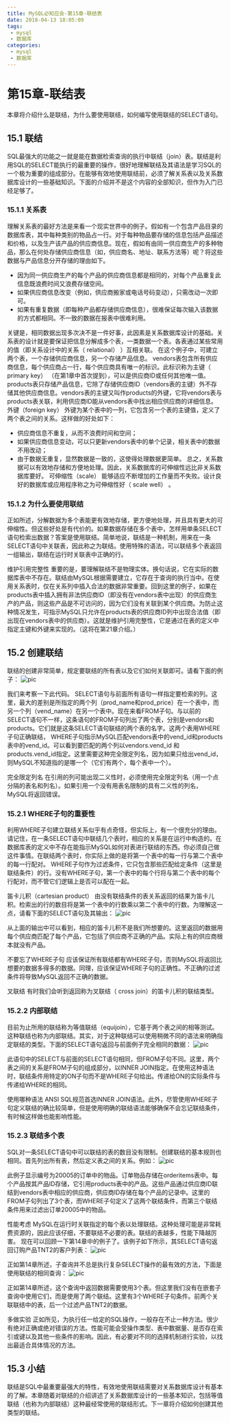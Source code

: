 ```yaml
---
title: MySQL必知应会-第15章-联结表
date: 2018-04-13 18:05:09
tags:
 - mysql
 - 数据库
categories:
 - mysql
 - 数据库
---
```


# 第15章-联结表
本章将介绍什么是联结，为什么要使用联结，如何编写使用联结的SELECT语句。

## 15.1 联结
SQL最强大的功能之一就是能在数据检索查询的执行中联结（join）表。联结是利用SQL的SELECT能执行的最重要的操作，很好地理解联结及其语法是学习SQL的一个极为重要的组成部分。在能够有效地使用联结前，必须了解关系表以及关系数据库设计的一些基础知识。下面的介绍并不是这个内容的全部知识，但作为入门已经足够了。

### 15.1.1 关系表
理解关系表的最好方法是来看一个现实世界中的例子。假如有一个包含产品目录的数据库表，其中每种类别的物品占一行。对于每种物品要存储的信息包括产品描述和价格，以及生产该产品的供应商信息。现在，假如有由同一供应商生产的多种物品，那么在何处存储供应商信息（如，供应商名、地址、联系方法等）呢？将这些数据与产品信息分开存储的理由如下。
- 因为同一供应商生产的每个产品的供应商信息都是相同的，对每个产品重复此信息既浪费时间又浪费存储空间。
- 如果供应商信息改变（例如，供应商搬家或电话号码变动），只需改动一次即可。
- 如果有重复数据（即每种产品都存储供应商信息），很难保证每次输入该数据的方式都相同。不一致的数据在报表中很难利用。

关键是，相同数据出现多次决不是一件好事，此因素是关系数据库设计的基础。关系表的设计就是要保证把信息分解成多个表，一类数据一个表。各表通过某些常用的值（即关系设计中的关系（ relational） ）互相关联。
在这个例子中，可建立两个表，一个存储供应商信息，另一个存储产品信息。 vendors表包含所有供应商信息，每个供应商占一行，每个供应商具有唯一的标识。此标识称为主键（ primary key） （在第1章中首次提到），可以是供应商ID或任何其他唯一值。products表只存储产品信息，它除了存储供应商ID（vendors表的主键）外不存储其他供应商信息。vendors表的主键又叫作products的外键，它将vendors表与products表关联，利用供应商ID能从vendors表中找出相应供应商的详细信息。
外键（foreign key） 外键为某个表中的一列，它包含另一个表的主键值，定义了两个表之间的关系。这样做的好处如下：
- 供应商信息不重复，从而不浪费时间和空间；
- 如果供应商信息变动，可以只更新vendors表中的单个记录，相关表中的数据不用改动；
- 由于数据无重复，显然数据是一致的，这使得处理数据更简单。
总之，关系数据可以有效地存储和方便地处理。因此，关系数据库的可伸缩性远比非关系数据库要好。
可伸缩性（scale） 能够适应不断增加的工作量而不失败。设计良好的数据库或应用程序称之为可伸缩性好（ scale well） 。

### 15.1.2 为什么要使用联结
正如所述，分解数据为多个表能更有效地存储，更方便地处理，并且具有更大的可伸缩性。但这些好处是有代价的。如果数据存储在多个表中，怎样用单条SELECT语句检索出数据？答案是使用联结。简单地说，联结是一种机制，用来在一条SELECT语句中关联表，因此称之为联结。使用特殊的语法，可以联结多个表返回一组输出，联结在运行时关联表中正确的行。

维护引用完整性 重要的是，要理解联结不是物理实体。换句话说，它在实际的数据库表中不存在。联结由MySQL根据需要建立，它存在于查询的执行当中。在使用关系表时，仅在关系列中插入合法的数据非常重要。回到这里的例子，如果在products表中插入拥有非法供应商ID（即没有在vendors表中出现）的供应商生产的产品，则这些产品是不可访问的，因为它们没有关联到某个供应商。为防止这种情况发生，可指示MySQL只允许在products表的供应商ID列中出现合法值（即出现在vendors表中的供应商）。这就是维护引用完整性，它是通过在表的定义中指定主键和外键来实现的。（这将在第21章介绍。）

## 15.2 创建联结
联结的创建非常简单，规定要联结的所有表以及它们如何关联即可。请看下面的例子：
![pic](MySQL必知应会-第15章-联结表/Snipaste_2018-04-14_10-21-43.png)

我们来考察一下此代码。 SELECT语句与前面所有语句一样指定要检索的列。这里，最大的差别是所指定的两个列（prod_name和prod_price）在一个表中，而另一个列（vend_name）在另一个表中。现在来看FROM子句。与以前的SELECT语句不一样，这条语句的FROM子句列出了两个表，分别是vendors和products。它们就是这条SELECT语句联结的两个表的名字。这两个表用WHERE子句正确联结， WHERE子句指示MySQL匹配vendors表中的vend_id和products表中的vend_id。可以看到要匹配的两个列以vendors.vend_id 和 products.vend_id指定。这里需要这种完全限定列名，因为如果只给出vend_id，则MySQL不知道指的是哪一个（它们有两个，每个表中一个）。

完全限定列名 在引用的列可能出现二义性时，必须使用完全限定列名（用一个点分隔的表名和列名）。如果引用一个没有用表名限制的具有二义性的列名， MySQL将返回错误。

### 15.2.1 WHERE子句的重要性
利用WHERE子句建立联结关系似乎有点奇怪，但实际上，有一个很充分的理由。请记住，在一条SELECT语句中联结几个表时，相应的关系是在运行中构造的。在数据库表的定义中不存在能指示MySQL如何对表进行联结的东西。你必须自己做这件事情。在联结两个表时，你实际上做的是将第一个表中的每一行与第二个表中的每一行配对。 WHERE子句作为过滤条件，它只包含那些匹配给定条件（这里是联结条件）的行。没有WHERE子句，第一个表中的每个行将与第二个表中的每个行配对，而不管它们逻辑上是否可以配在一起。

笛卡儿积（cartesian product） 由没有联结条件的表关系返回的结果为笛卡儿积。检索出的行的数目将是第一个表中的行数乘以第二个表中的行数。为理解这一点，请看下面的SELECT语句及其输出：
![pic](MySQL必知应会-第15章-联结表/Snipaste_2018-04-14_10-27-37.png)

从上面的输出中可以看到，相应的笛卡儿积不是我们所想要的。这里返回的数据用每个供应商匹配了每个产品，它包括了供应商不正确的产品。实际上有的供应商根本就没有产品。

不要忘了WHERE子句 应该保证所有联结都有WHERE子句，否则MySQL将返回比想要的数据多得多的数据。同理，应该保证WHERE子句的正确性。不正确的过滤条件将导致MySQL返回不正确的数据。

叉联结 有时我们会听到返回称为叉联结（ cross join）的笛卡儿积的联结类型。

### 15.2.2 内部联结
目前为止所用的联结称为等值联结（equijoin），它基于两个表之间的相等测试。这种联结也称为内部联结。其实，对于这种联结可以使用稍微不同的语法来明确指定联结的类型。下面的SELECT语句返回与前面例子完全相同的数据：
![pic](MySQL必知应会-第15章-联结表/Snipaste_2018-04-14_10-30-13.png)

此语句中的SELECT与前面的SELECT语句相同，但FROM子句不同。这里，两个表之间的关系是FROM子句的组成部分，以INNER JOIN指定。在使用这种语法时，联结条件用特定的ON子句而不是WHERE子句给出。传递给ON的实际条件与传递给WHERE的相同。

使用哪种语法 ANSI SQL规范首选INNER JOIN语法。此外，尽管使用WHERE子句定义联结的确比较简单，但是使用明确的联结语法能够确保不会忘记联结条件，有时候这样做也能影响性能。

### 15.2.3 联结多个表
SQL对一条SELECT语句中可以联结的表的数目没有限制。创建联结的基本规则也相同。首先列出所有表，然后定义表之间的关系。例如：
![pic](MySQL必知应会-第15章-联结表/Snipaste_2018-04-14_10-34-17.png)

此例子显示编号为20005的订单中的物品。订单物品存储在orderitems表中。每个产品按其产品ID存储，它引用products表中的产品。这些产品通过供应商ID联结到vendors表中相应的供应商，供应商ID存储在每个产品的记录中。这里的FROM子句列出了3个表，而WHERE子句定义了这两个联结条件，而第三个联结条件用来过滤出订单20005中的物品。

性能考虑 MySQL在运行时关联指定的每个表以处理联结。这种处理可能是非常耗费资源的，因此应该仔细，不要联结不必要的表。联结的表越多，性能下降越厉害。
现在可以回顾一下第14章中的例子了。该例子如下所示，其SELECT语句返回订购产品TNT2的客户列表：
![pic](MySQL必知应会-第15章-联结表/Snipaste_2018-04-14_10-39-49.png)

正如第14章所述，子查询并不总是执行复杂SELECT操作的最有效的方法，下面是使用联结的相同查询：
![pic](MySQL必知应会-第15章-联结表/Snipaste_2018-04-14_10-43-20.png)

正如第14章所述，这个查询中返回数据需要使用3个表。但这里我们没有在嵌套子查询中使用它们，而是使用了两个联结。这里有3个WHERE子句条件。前两个关联联结中的表，后一个过滤产品TNT2的数据。

多做实验 正如所见，为执行任一给定的SQL操作，一般存在不止一种方法。很少有绝对正确或绝对错误的方法。性能可能会受操作类型、表中数据量、是否存在索引或键以及其他一些条件的影响。因此，有必要对不同的选择机制进行实验，以找出最适合具体情况的方法。

## 15.3 小结
联结是SQL中最重要最强大的特性，有效地使用联结需要对关系数据库设计有基本的了解。本章随着对联结的介绍讲述了关系数据库设计的一些基本知识，包括等值联结（也称为内部联结）这种最经常使用的联结形式。下一章将介绍如何创建其他类型的联结。

